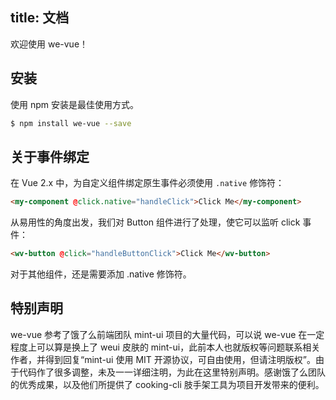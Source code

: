 title: 文档
---

欢迎使用 we-vue！

## 安装

使用 npm 安装是最佳使用方式。

``` bash
$ npm install we-vue --save
```

## 关于事件绑定

在 Vue 2.x 中，为自定义组件绑定原生事件必须使用 `.native` 修饰符：

```html
<my-component @click.native="handleClick">Click Me</my-component>
```

从易用性的角度出发，我们对 Button 组件进行了处理，使它可以监听 click 事件：

```html
<wv-button @click="handleButtonClick">Click Me</wv-button>
```

对于其他组件，还是需要添加 .native 修饰符。

## 特别声明
we-vue 参考了饿了么前端团队 mint-ui 项目的大量代码，可以说 we-vue 在一定程度上可以算是换上了 weui 皮肤的 mint-ui，此前本人也就版权等问题联系相关作者，并得到回复“mint-ui 使用 MIT 开源协议，可自由使用，但请注明版权”。由于代码作了很多调整，未及一一详细注明，为此在这里特别声明。感谢饿了么团队的优秀成果，以及他们所提供了 cooking-cli 肢手架工具为项目开发带来的便利。
